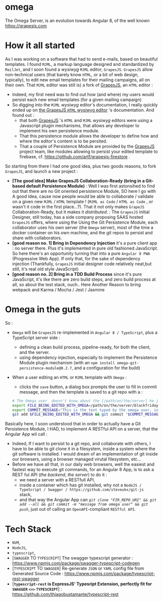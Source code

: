 # omega

The Omega Server, is an evolution towards Angular 8, of the well known https://grapesjs.com

# How it all started

As I was working on a software that had to send e-mails, based on beautiful templates. I found `MJML`, a markup language designed and standardized by `MailJet`, and I soon found a _wysiwyg_ `MJML` editor, `GrapesJS`.
`GrapesJS` allow non-technical users (that barely know `HTML`, or a bit of web design, typically), to edit new email templates for their mailing campaigns, all on their own.
That `MJML` editor was still is) a fork of [GrapesJS](https://grapesjs.com/), an `HTML` editor : 
* Indeed, my first need was to find out how (and where) my users would persist each new email templates (for a given mailing campaign)
* So digging into the `MJML` _wysiwyg_ editor's documentation, I really quickly ended up on [the GrapesJS `HTML` wysiwyg editor](https://grapesjs.com/) 's documentation. And found out : 
  * that both [GrapesJS](https://grapesjs.com/) 's `HTML` and `MJML` _wysiwyg_ editors were using a Javascript plugin mechanisms, that allows any developer to implement his own persistence module. 
  * That this persistence module allows the developer to define how and where the editor's content is to be persited.
  * That a couple of Persistence Module are provided by the [GrapesJS](https://grapesjs.com/) project team, like modules allowing to persist your edited template to firebase, cf. https://github.com/artf/grapesjs-firestore .

So starting from there I had one good idea, plus two goods reasons, to fork `GrapesJS`, and launch a new project :

* **[The good idea] Make GrapesJS Collaboration-Ready (bring in a Git-based default Persistence Module)** : Well I was first astonsihed to find out that there are no Git oriented persistence Module, SO here I go with A good Idea, cause now people would be able to collaborate / validate on a given new `MJML` / `HTML` template ! (`MJML as Code` / `HTML as Code` , or wasn't it code in the first place...?). That it not only makes `GrapeJS` Collaboration-Ready, but it makes it _distributed_. : The `GrapesJS` initial Designer, still today, has a side company proposing SAAS hosted `GrapesJS` offers, where using the Using the Git Persistence Module, each collaborator uses his own server (the `Omega` server), most of the time a docker container on his own machine, and the git repos to persist and share with collaborators.  
* **[good reason no. 1] Bring in Dependency Injection** it's a pure client app : no server there. Plus it's implemented in pure old fashioned JavaScript. So here there's an opportunity turning that into a pure `Angular 8 PWA` (Progressive Web App). If only that, for the sake of dependency injection (Thankfully, `GrapesJS` initial designer code relatively neat,but still, it's real old style JavaScript)
* **[good reason no. 2] Bring in a TDD Build Process** since it's pure JavaScript, it's like there are zero build steps, and zero build process at all, so about the test stack, ouch.. Here Another Reason to bring webpack and Karma / Mocha / Jest / Jasmine


# Omega in the guts

So : 

* `Omega` will be `GrapesJS` re-implemented in `Angular 8 / TypeScript`, plus a TypeScript server side  :
  * defining a clean build process, pipeline-ready, for both the client, and the server.
  * using dependency injection, especially to implement the Persistence Module plugin mechanism (with an `npm install omega-git-persistence-module@0.2.7`, and a configuration for the build)
* When a user editing an `HTML` or `MJML` template with `Omega` : 
  * clicks the `save` button, a dialog box prompts the user to fill in commit message, and then the template is saved to a git repo with a : 
  
  ```bash
  # The Omega user  doesn't know about the [/path/on/the/server] he just sees the file and directory 's tree inside [/path/on/the/server]. Plsu inside [/path/on/the/server] is where the git clone happened.
  export FILE_BEING_EDITED_WITH_OMEGA=/path/on/the/server/blackfriday-champions.mjml
  export COMMIT_MESSAGE="This is the text typed by the omega user, in the dialog box, through his web page, so angular app will fill that one up"
  git add $FILE_BEING_EDITED_WITH_OMEGA && git commit "$COMMIT_MESSAGE" && git push
  ```

Basically here, I soon understood that in order to actually have a Git Persistence Module, I HAD, to implement A RESTful API on a server, that the Angular App wil call :
* Indeed, If I want to persist to a git repo, and collaborate with others, I have to be able to git clone it in a filesystem, inside a system where the git software is installed. I would dream of an implementation of git inside our browsers, using a browser managed virutal filesystem, etc... 
* Before we have all that, in our daily web browsers, well the easiest and fastest way to execute git commands, for an Angular 8 App, is to ask a REST ful API (_the backend_, _the server_) to do it : 
  * we need a server with a RESTfull API, 
  * inside a container which has git installed, why not a `NodeJS / TypeScript / Swagger / https://github.com/steveukx/git-js ` stack, 
  * and that way the Angular App can _`git clone "FIR_REPO_URI" && git add --all && git commit -m "message from omega user" && git push`_, just out of calling an `OpenAPI`-compliant `RESTful API`.

# Tech Stack

* `NVM`, 
* `NodeJS`,
* `typescript`,
* [`SWAGGER` TO `TYPESCRIPT`] The swagger typescript generator : https://www.npmjs.com/package/swagger-typescript-codegen 
* [`TYPESCRIPT` TO `SWAGGER`] Re-generate `JSON` or `YAML` config file from Generated Source Code : https://www.npmjs.com/package/typescript-rest-swagger
* [**`typescript-rest` is ExpressJS' Typesript Extension, perfectly fit for `SWAGGER` `<=>` `TYPESCRIPT`**] : https://github.com/thiagobustamante/typescript-rest
